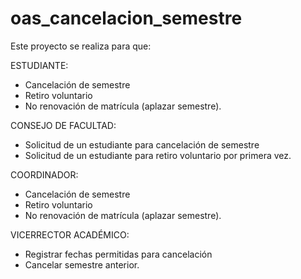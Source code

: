 # oas_cancelacion_semestre
Este proyecto se realiza para que:

ESTUDIANTE:

* Cancelación de semestre
* Retiro voluntario
* No renovación de matrícula (aplazar semestre).

CONSEJO DE FACULTAD:

* Solicitud de un estudiante para cancelación de semestre
* Solicitud de un estudiante para retiro voluntario por primera vez.

COORDINADOR:

* Cancelación de semestre
* Retiro voluntario
* No renovación de matrícula (aplazar semestre).

VICERRECTOR ACADÉMICO:

* Registrar fechas permitidas para cancelación
* Cancelar semestre anterior.
